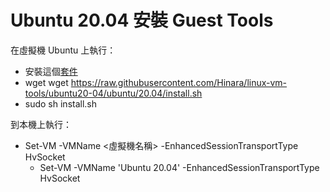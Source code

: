# Ubuntu 20.04 安裝 Guest Tools

在虛擬機 Ubuntu 上執行：

- 安裝這個[套件](https://www.nakivo.com/blog/wp-content/uploads/2021/06/install.7z)
- wget wget https://raw.githubusercontent.com/Hinara/linux-vm-tools/ubuntu20-04/ubuntu/20.04/install.sh 
- sudo sh install.sh

到本機上執行：

- Set-VM -VMName <虛擬機名稱> -EnhancedSessionTransportType HvSocket
  - Set-VM -VMName 'Ubuntu 20.04' -EnhancedSessionTransportType HvSocket